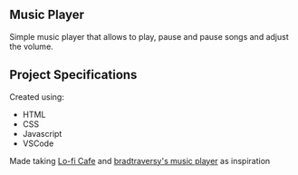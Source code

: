 ## Music Player

Simple music player that allows to play, pause and pause songs and adjust the volume.

## Project Specifications

Created using: 
- HTML
- CSS
- Javascript
- VSCode

Made taking [Lo-fi Cafe](https://www.google.com) and [bradtraversy's music player](https://vanillawebprojects.com/projects/music-player/) as inspiration